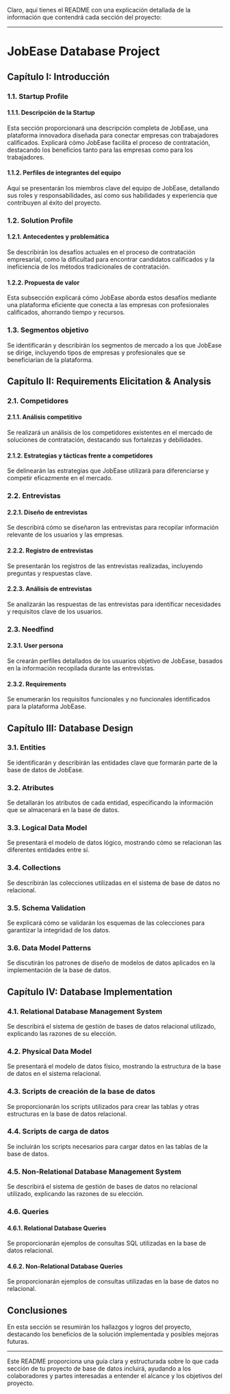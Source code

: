Claro, aquí tienes el README con una explicación detallada de la información que contendrá cada sección del proyecto:

---

# JobEase Database Project

## Capítulo I: Introducción

### 1.1. Startup Profile
#### 1.1.1. Descripción de la Startup
Esta sección proporcionará una descripción completa de JobEase, una plataforma innovadora diseñada para conectar empresas con trabajadores calificados. Explicará cómo JobEase facilita el proceso de contratación, destacando los beneficios tanto para las empresas como para los trabajadores.

#### 1.1.2. Perfiles de integrantes del equipo
Aquí se presentarán los miembros clave del equipo de JobEase, detallando sus roles y responsabilidades, así como sus habilidades y experiencia que contribuyen al éxito del proyecto.

### 1.2. Solution Profile
#### 1.2.1. Antecedentes y problemática
Se describirán los desafíos actuales en el proceso de contratación empresarial, como la dificultad para encontrar candidatos calificados y la ineficiencia de los métodos tradicionales de contratación.

#### 1.2.2. Propuesta de valor
Esta subsección explicará cómo JobEase aborda estos desafíos mediante una plataforma eficiente que conecta a las empresas con profesionales calificados, ahorrando tiempo y recursos.

### 1.3. Segmentos objetivo
Se identificarán y describirán los segmentos de mercado a los que JobEase se dirige, incluyendo tipos de empresas y profesionales que se beneficiarían de la plataforma.

## Capítulo II: Requirements Elicitation & Analysis

### 2.1. Competidores
#### 2.1.1. Análisis competitivo
Se realizará un análisis de los competidores existentes en el mercado de soluciones de contratación, destacando sus fortalezas y debilidades.

#### 2.1.2. Estrategias y tácticas frente a competidores
Se delinearán las estrategias que JobEase utilizará para diferenciarse y competir eficazmente en el mercado.

### 2.2. Entrevistas
#### 2.2.1. Diseño de entrevistas
Se describirá cómo se diseñaron las entrevistas para recopilar información relevante de los usuarios y las empresas.

#### 2.2.2. Registro de entrevistas
Se presentarán los registros de las entrevistas realizadas, incluyendo preguntas y respuestas clave.

#### 2.2.3. Análisis de entrevistas
Se analizarán las respuestas de las entrevistas para identificar necesidades y requisitos clave de los usuarios.

### 2.3. Needfind
#### 2.3.1. User persona
Se crearán perfiles detallados de los usuarios objetivo de JobEase, basados en la información recopilada durante las entrevistas.

#### 2.3.2. Requirements
Se enumerarán los requisitos funcionales y no funcionales identificados para la plataforma JobEase.

## Capítulo III: Database Design

### 3.1. Entities
Se identificarán y describirán las entidades clave que formarán parte de la base de datos de JobEase.

### 3.2. Atributes
Se detallarán los atributos de cada entidad, especificando la información que se almacenará en la base de datos.

### 3.3. Logical Data Model
Se presentará el modelo de datos lógico, mostrando cómo se relacionan las diferentes entidades entre sí.

### 3.4. Collections
Se describirán las colecciones utilizadas en el sistema de base de datos no relacional.

### 3.5. Schema Validation
Se explicará cómo se validarán los esquemas de las colecciones para garantizar la integridad de los datos.

### 3.6. Data Model Patterns
Se discutirán los patrones de diseño de modelos de datos aplicados en la implementación de la base de datos.

## Capítulo IV: Database Implementation

### 4.1. Relational Database Management System
Se describirá el sistema de gestión de bases de datos relacional utilizado, explicando las razones de su elección.

### 4.2. Physical Data Model
Se presentará el modelo de datos físico, mostrando la estructura de la base de datos en el sistema relacional.

### 4.3. Scripts de creación de la base de datos
Se proporcionarán los scripts utilizados para crear las tablas y otras estructuras en la base de datos relacional.

### 4.4. Scripts de carga de datos
Se incluirán los scripts necesarios para cargar datos en las tablas de la base de datos.

### 4.5. Non-Relational Database Management System
Se describirá el sistema de gestión de bases de datos no relacional utilizado, explicando las razones de su elección.

### 4.6. Queries
#### 4.6.1. Relational Database Queries
Se proporcionarán ejemplos de consultas SQL utilizadas en la base de datos relacional.

#### 4.6.2. Non-Relational Database Queries
Se proporcionarán ejemplos de consultas utilizadas en la base de datos no relacional.

## Conclusiones
En esta sección se resumirán los hallazgos y logros del proyecto, destacando los beneficios de la solución implementada y posibles mejoras futuras.

---

Este README proporciona una guía clara y estructurada sobre lo que cada sección de tu proyecto de base de datos incluirá, ayudando a los colaboradores y partes interesadas a entender el alcance y los objetivos del proyecto.
